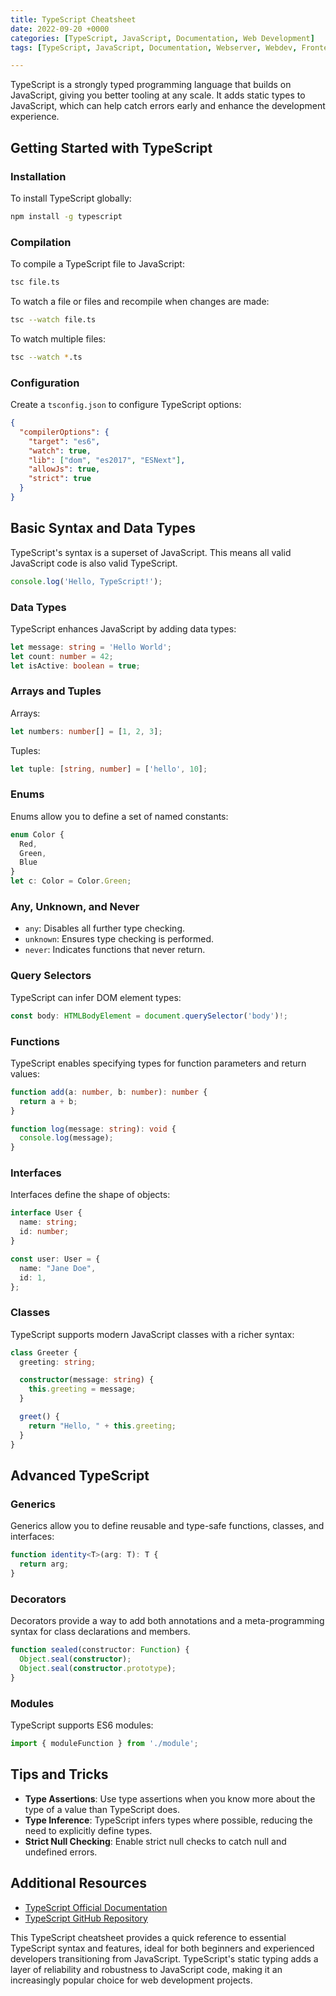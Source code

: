 ```yaml
---
title: TypeScript Cheatsheet
date: 2022-09-20 +0000
categories: [TypeScript, JavaScript, Documentation, Web Development]
tags: [TypeScript, JavaScript, Documentation, Webserver, Webdev, Frontend]

---
```


TypeScript is a strongly typed programming language that builds on JavaScript, giving you better tooling at any scale. It adds static types to JavaScript, which can help catch errors early and enhance the development experience.

## Getting Started with TypeScript

### Installation

To install TypeScript globally:

```bash
npm install -g typescript
```

### Compilation

To compile a TypeScript file to JavaScript:

```bash
tsc file.ts
```

To watch a file or files and recompile when changes are made:

```bash
tsc --watch file.ts
```

To watch multiple files:

```bash
tsc --watch *.ts
```

### Configuration

Create a `tsconfig.json` to configure TypeScript options:

```json
{
  "compilerOptions": {
    "target": "es6",
    "watch": true,
    "lib": ["dom", "es2017", "ESNext"],
    "allowJs": true,
    "strict": true
  }
}
```

## Basic Syntax and Data Types

TypeScript's syntax is a superset of JavaScript. This means all valid JavaScript code is also valid TypeScript.

```typescript
console.log('Hello, TypeScript!');
```

### Data Types

TypeScript enhances JavaScript by adding data types:

```typescript
let message: string = 'Hello World';
let count: number = 42;
let isActive: boolean = true;
```

### Arrays and Tuples

Arrays:

```typescript
let numbers: number[] = [1, 2, 3];
```

Tuples:

```typescript
let tuple: [string, number] = ['hello', 10];
```

### Enums

Enums allow you to define a set of named constants:

```typescript
enum Color {
  Red,
  Green,
  Blue
}
let c: Color = Color.Green;
```

### Any, Unknown, and Never

- `any`: Disables all further type checking.
- `unknown`: Ensures type checking is performed.
- `never`: Indicates functions that never return.

### Query Selectors

TypeScript can infer DOM element types:

```typescript
const body: HTMLBodyElement = document.querySelector('body')!;
```

### Functions

TypeScript enables specifying types for function parameters and return values:

```typescript
function add(a: number, b: number): number {
  return a + b;
}

function log(message: string): void {
  console.log(message);
}
```

### Interfaces

Interfaces define the shape of objects:

```typescript
interface User {
  name: string;
  id: number;
}

const user: User = {
  name: "Jane Doe",
  id: 1,
};
```

### Classes

TypeScript supports modern JavaScript classes with a richer syntax:

```typescript
class Greeter {
  greeting: string;

  constructor(message: string) {
    this.greeting = message;
  }

  greet() {
    return "Hello, " + this.greeting;
  }
}
```

## Advanced TypeScript

### Generics

Generics allow you to define reusable and type-safe functions, classes, and interfaces:

```typescript
function identity<T>(arg: T): T {
  return arg;
}
```

### Decorators

Decorators provide a way to add both annotations and a meta-programming syntax for class declarations and members.

```typescript
function sealed(constructor: Function) {
  Object.seal(constructor);
  Object.seal(constructor.prototype);
}
```

### Modules

TypeScript supports ES6 modules:

```typescript
import { moduleFunction } from './module';
```

## Tips and Tricks

- **Type Assertions**: Use type assertions when you know more about the type of a value than TypeScript does.
- **Type Inference**: TypeScript infers types where possible, reducing the need to explicitly define types.
- **Strict Null Checking**: Enable strict null checks to catch null and undefined errors.

## Additional Resources

- [TypeScript Official Documentation](https://www.typescriptlang.org/docs/)
- [TypeScript GitHub Repository](https://github.com/Microsoft/TypeScript)

This TypeScript cheatsheet provides a quick reference to essential TypeScript syntax and features, ideal for both beginners and experienced developers transitioning from JavaScript. TypeScript's static typing adds a layer of reliability and robustness to JavaScript code, making it an increasingly popular choice for web development projects.
